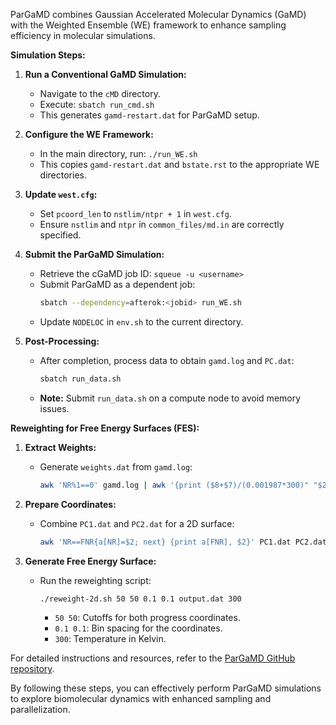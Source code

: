 ParGaMD combines Gaussian Accelerated Molecular Dynamics (GaMD) with the Weighted Ensemble (WE) framework to enhance sampling efficiency in molecular simulations.

**Simulation Steps:**

1. **Run a Conventional GaMD Simulation:**
   - Navigate to the `cMD` directory.
   - Execute: `sbatch run_cmd.sh`
   - This generates `gamd-restart.dat` for ParGaMD setup.

2. **Configure the WE Framework:**
   - In the main directory, run: `./run_WE.sh`
   - This copies `gamd-restart.dat` and `bstate.rst` to the appropriate WE directories.

3. **Update `west.cfg`:**
   - Set `pcoord_len` to `nstlim/ntpr + 1` in `west.cfg`.
   - Ensure `nstlim` and `ntpr` in `common_files/md.in` are correctly specified.

4. **Submit the ParGaMD Simulation:**
   - Retrieve the cGaMD job ID: `squeue -u <username>`
   - Submit ParGaMD as a dependent job:
     ```bash
     sbatch --dependency=afterok:<jobid> run_WE.sh
     ```
   - Update `NODELOC` in `env.sh` to the current directory.

5. **Post-Processing:**
   - After completion, process data to obtain `gamd.log` and `PC.dat`:
     ```bash
     sbatch run_data.sh
     ```
   - **Note:** Submit `run_data.sh` on a compute node to avoid memory issues.

**Reweighting for Free Energy Surfaces (FES):**

1. **Extract Weights:**
   - Generate `weights.dat` from `gamd.log`:
     ```bash
     awk 'NR%1==0' gamd.log | awk '{print ($8+$7)/(0.001987*300)" "$2" "($8+$7)}' > weights.dat
     ```

2. **Prepare Coordinates:**
   - Combine `PC1.dat` and `PC2.dat` for a 2D surface:
     ```bash
     awk 'NR==FNR{a[NR]=$2; next} {print a[FNR], $2}' PC1.dat PC2.dat > output.dat
     ```

3. **Generate Free Energy Surface:**
   - Run the reweighting script:
     ```bash
     ./reweight-2d.sh 50 50 0.1 0.1 output.dat 300
     ```
     - `50 50`: Cutoffs for both progress coordinates.
     - `0.1 0.1`: Bin spacing for the coordinates.
     - `300`: Temperature in Kelvin.

For detailed instructions and resources, refer to the [ParGaMD GitHub repository](https://github.com/Sonti974948/ParGaMD).

By following these steps, you can effectively perform ParGaMD simulations to explore biomolecular dynamics with enhanced sampling and parallelization. 
